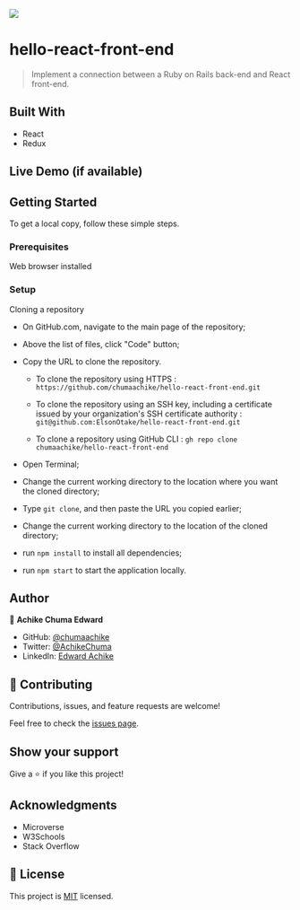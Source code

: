 ![](https://img.shields.io/badge/Microverse-blueviolet)

# hello-react-front-end

> Implement a connection between a Ruby on Rails back-end and React front-end.


## Built With

- React
- Redux


## Live Demo (if available)


## Getting Started

To get a local copy, follow these simple steps.

### Prerequisites

Web browser installed

### Setup

Cloning a repository

- On GitHub.com, navigate to the main page of the repository;

- Above the list of files, click "Code" button;

- Copy the URL to clone the repository. 

  - To clone the repository using HTTPS : `https://github.com/chumaachike/hello-react-front-end.git`

  - To clone the repository using an SSH key, including a certificate issued by your organization's SSH certificate authority : `git@github.com:ElsonOtake/hello-react-front-end.git`

  - To clone a repository using GitHub CLI : `gh repo clone chumaachike/hello-react-front-end`

- Open Terminal;

- Change the current working directory to the location where you want the cloned directory;

- Type `git clone`, and then paste the URL you copied earlier;

- Change the current working directory to the location of the cloned directory;

- run `npm install` to install all dependencies;

- run `npm start` to start the application locally.


## Author

👤 **Achike Chuma Edward**

- GitHub: [@chumaachike](https://github.com/chumaachike)
- Twitter: [@AchikeChuma](https://twitter.com/AchikeChuma)
- LinkedIn: [Edward Achike](https://www.linkedin.com/in/edward-achike-903432111/)


## 🤝 Contributing

Contributions, issues, and feature requests are welcome!

Feel free to check the [issues page](../../issues/).


## Show your support

Give a ⭐️ if you like this project!


## Acknowledgments

- Microverse
- W3Schools
- Stack Overflow


## 📝 License

This project is [MIT](./MIT.md) licensed.
